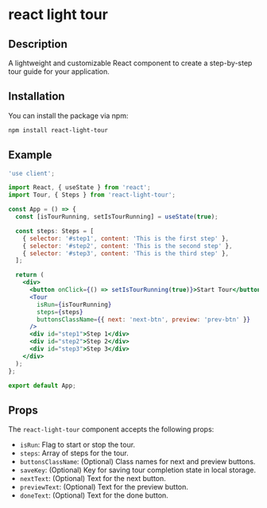 # react light tour

## Description

A lightweight and customizable React component to create a step-by-step tour guide for your application.

## Installation

You can install the package via npm:

```bash
npm install react-light-tour
```

## Example

```jsx filename="demo.jsx" {3} copy
'use client';

import React, { useState } from 'react';
import Tour, { Steps } from 'react-light-tour';

const App = () => {
  const [isTourRunning, setIsTourRunning] = useState(true);

  const steps: Steps = [
    { selector: '#step1', content: 'This is the first step' },
    { selector: '#step2', content: 'This is the second step' },
    { selector: '#step3', content: 'This is the third step' },
  ];

  return (
    <div>
      <button onClick={() => setIsTourRunning(true)}>Start Tour</button>
      <Tour
        isRun={isTourRunning}
        steps={steps}
        buttonsClassName={{ next: 'next-btn', preview: 'prev-btn' }}
      />
      <div id="step1">Step 1</div>
      <div id="step2">Step 2</div>
      <div id="step3">Step 3</div>
    </div>
  );
};

export default App;
```

## Props

The `react-light-tour` component accepts the following props:

- `isRun`: Flag to start or stop the tour.
- `steps`: Array of steps for the tour.
- `buttonsClassName`: (Optional) Class names for next and preview buttons.
- `saveKey`: (Optional) Key for saving tour completion state in local storage.
- `nextText`: (Optional) Text for the next button.
- `previewText`: (Optional) Text for the preview button.
- `doneText`: (Optional) Text for the done button.
